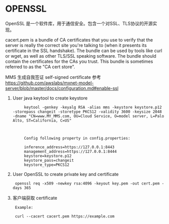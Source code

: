 # OPENSSL 

OpenSSL 是一个软件库，用于通信安全。包含一个对SSL、TLS协议的开源实现。




cacert.pem is a bundle of CA certificates that you use to verify that the server is really the correct site you're talking to (when it presents its certificate in the SSL handshake). The bundle can be used by tools like curl or wget, as well as other TLS/SSL speaking software. The bundle should contain the certificates for the CAs you trust. This bundle is sometimes referred to as the "CA cert store".



MMS 生成自我签证 self-signed certificate
参考 https://github.com/awslabs/mxnet-model-server/blob/master/docs/configuration.md#enable-ssl


1. User java keytool to create keystore
         
            keytool -genkey -keyalg RSA -alias mms -keystore keystore.p12 -storepass changeit -storetype PKCS12 -validity 3600 -keysize 2048 -dname "CN=www.MY_MMS.com, OU=Cloud Service, O=model server, L=Palo Alto, ST=California, C=US"
            
            
            
            Config following property in config.properties:

            inference_address=https://127.0.0.1:8443
            management_address=https://127.0.0.1:8444
            keystore=keystore.p12
            keystore_pass=changeit
            keystore_type=PKCS12
       
2. User OpenSSL to create private key and certificate
    
        openssl req -x509 -newkey rsa:4096 -keyout key.pem -out cert.pem -days 365

    
    
    
    
    
    
1. 客户端获取 certificate
    
        Example:

        curl --cacert cacert.pem https://example.com